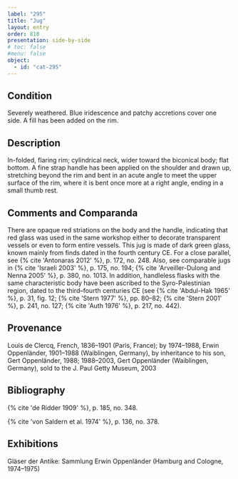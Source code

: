 ```yaml
---
label: "295"
title: "Jug"
layout: entry
order: 818
presentation: side-by-side
# toc: false
#menu: false 
object:
  - id: "cat-295"
---
```


## Condition

Severely weathered. Blue iridescence and patchy accretions cover one side. A fill has been added on the rim.

## Description

In-folded, flaring rim; cylindrical neck, wider toward the biconical body; flat bottom. A fine strap handle has been applied on the shoulder and drawn up, stretching beyond the rim and bent in an acute angle to meet the upper surface of the rim, where it is bent once more at a right angle, ending in a small thumb rest.

## Comments and Comparanda

There are opaque red striations on the body and the handle, indicating that red glass was used in the same workshop either to decorate transparent vessels or even to form entire vessels. This jug is made of dark green glass, known mainly from finds dated in the fourth century CE. For a close parallel, see {% cite 'Antonaras 2012' %}, p. 172, no. 248. Also, see comparable jugs in {% cite 'Israeli 2003' %}, p. 175, no. 194; {% cite 'Arveiller-Dulong and Nenna 2005' %}, p. 380, no. 1013. In addition, handleless flasks with the same characteristic body have been ascribed to the Syro-Palestinian region, dated to the third–fourth centuries CE (see {% cite 'Abdul-Hak 1965' %}, p. 31, fig. 12; {% cite 'Stern 1977' %}, pp. 80–82; {% cite 'Stern 2001' %}, p. 241, no. 127; {% cite 'Auth 1976' %}, p. 217, no. 442).

## Provenance

Louis de Clercq, French, 1836–1901 (Paris, France); by 1974–1988, Erwin Oppenländer, 1901–1988 (Waiblingen, Germany), by inheritance to his son, Gert Oppenländer, 1988; 1988–2003, Gert Oppenländer (Waiblingen, Germany), sold to the J. Paul Getty Museum, 2003

## Bibliography

{% cite 'de Ridder 1909' %}, p. 185, no. 348.

{% cite 'von Saldern et al. 1974' %}, p. 136, no. 378.

## Exhibitions

Gläser der Antike: Sammlung Erwin Oppenländer (Hamburg and Cologne, 1974–1975)